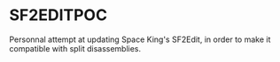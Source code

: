 # SF2EDITPOC
Personnal attempt at updating Space King's SF2Edit, in order to make it compatible with split disassemblies.
